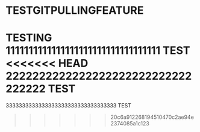 # TESTGITPULLINGFEATURE
TESTING
1111111111111111111111111111111111 TEST
<<<<<<< HEAD
2222222222222222222222222222222222 TEST
=======
3333333333333333333333333333333333 TEST
>>>>>>> 20c6a912268194510470c2ae94e2374085a1c123
